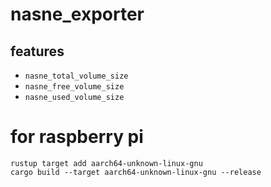 # nasne_exporter

## features

- `nasne_total_volume_size`
- `nasne_free_volume_size`
- `nasne_used_volume_size`

# for raspberry pi

```
rustup target add aarch64-unknown-linux-gnu
cargo build --target aarch64-unknown-linux-gnu --release
```
